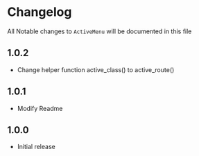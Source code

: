 # Changelog

All Notable changes to `ActiveMenu` will be documented in this file

## 1.0.2

- Change helper function active_class() to active_route() 

## 1.0.1

- Modify Readme

## 1.0.0

- Initial release

